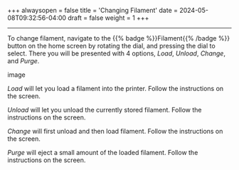 +++
alwaysopen = false
title = 'Changing Filament'
date = 2024-05-08T09:32:56-04:00
draft = false
weight = 1
+++

--- 

To change filament, navigate to the {{% badge %}}Filament{{% /badge %}} button on the home screen by rotating the dial, and pressing the dial to select. There you will be presented with 4 options, *Load*, *Unload*, *Change*, and *Purge*. 

image

*Load* will let you load a filament into the printer. Follow the instructions on the screen.

*Unload* will let you unload the currently stored filament. Follow the instructions on the screen.

*Change* will first unload and then load filament. Follow the instructions on the screen.

*Purge* will eject a small amount of the loaded filament. Follow the instructions on the screen.